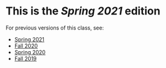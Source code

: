 # This is the _Spring 2021_ edition

For previous versions of this class, see:

-   [Spring 2021](https://computationalthinking.mit.edu/Spring21/)
-   [Fall 2020](https://computationalthinking.mit.edu/Fall20/)
-   [Spring 2020](https://github.com/mitmath/6S083)
-   [Fall 2019](https://github.com/dpsanders/6.S083_fall_2019)
